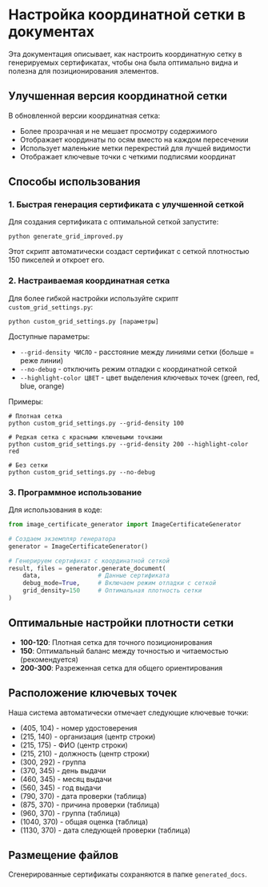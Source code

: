 # Настройка координатной сетки в документах

Эта документация описывает, как настроить координатную сетку в генерируемых сертификатах, чтобы она была оптимально видна и полезна для позиционирования элементов.

## Улучшенная версия координатной сетки

В обновленной версии координатная сетка:
- Более прозрачная и не мешает просмотру содержимого
- Отображает координаты по осям вместо на каждом пересечении
- Использует маленькие метки перекрестий для лучшей видимости
- Отображает ключевые точки с четкими подписями координат

## Способы использования

### 1. Быстрая генерация сертификата с улучшенной сеткой

Для создания сертификата с оптимальной сеткой запустите:

```
python generate_grid_improved.py
```

Этот скрипт автоматически создаст сертификат с сеткой плотностью 150 пикселей и откроет его.

### 2. Настраиваемая координатная сетка

Для более гибкой настройки используйте скрипт `custom_grid_settings.py`:

```
python custom_grid_settings.py [параметры]
```

Доступные параметры:
- `--grid-density ЧИСЛО` - расстояние между линиями сетки (больше = реже линии)
- `--no-debug` - отключить режим отладки с координатной сеткой
- `--highlight-color ЦВЕТ` - цвет выделения ключевых точек (green, red, blue, orange)

Примеры:
```
# Плотная сетка
python custom_grid_settings.py --grid-density 100

# Редкая сетка с красными ключевыми точками
python custom_grid_settings.py --grid-density 200 --highlight-color red

# Без сетки
python custom_grid_settings.py --no-debug
```

### 3. Программное использование

Для использования в коде:

```python
from image_certificate_generator import ImageCertificateGenerator

# Создаем экземпляр генератора
generator = ImageCertificateGenerator()

# Генерируем сертификат с координатной сеткой
result, files = generator.generate_document(
    data,                # Данные сертификата
    debug_mode=True,     # Включаем режим отладки с сеткой
    grid_density=150     # Оптимальная плотность сетки
)
```

## Оптимальные настройки плотности сетки

- **100-120**: Плотная сетка для точного позиционирования
- **150**: Оптимальный баланс между точностью и читаемостью (рекомендуется)
- **200-300**: Разреженная сетка для общего ориентирования

## Расположение ключевых точек

Наша система автоматически отмечает следующие ключевые точки:

- (405, 104) - номер удостоверения
- (215, 140) - организация (центр строки)
- (215, 175) - ФИО (центр строки)
- (215, 210) - должность (центр строки)
- (300, 292) - группа
- (370, 345) - день выдачи
- (460, 345) - месяц выдачи
- (560, 345) - год выдачи
- (790, 370) - дата проверки (таблица)
- (875, 370) - причина проверки (таблица)
- (960, 370) - группа (таблица)
- (1040, 370) - общая оценка (таблица)
- (1130, 370) - дата следующей проверки (таблица)

## Размещение файлов

Сгенерированные сертификаты сохраняются в папке `generated_docs`. 